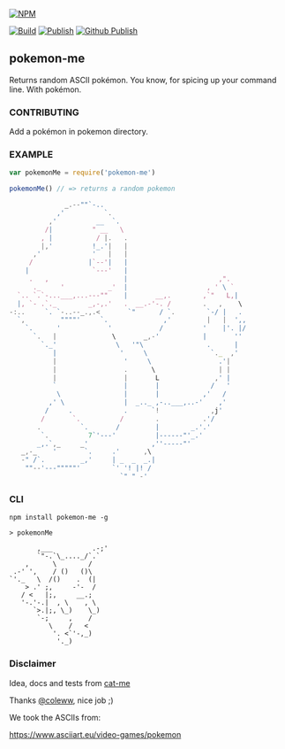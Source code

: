 [![NPM](https://nodei.co/npm/pokemon-me.png)](https://nodei.co/npm/pokemon-me.png)

[![Build](https://github.com/deepakchethan/pokemon-me/actions/workflows/node.js.yml/badge.svg)](https://github.com/deepakchethan/pokemon-me/actions/workflows/node.js.yml) [![Publish](https://github.com/deepakchethan/pokemon-me/actions/workflows/npm-publish.yml/badge.svg)](https://github.com/deepakchethan/pokemon-me/actions/workflows/npm-publish.yml) [![Github Publish](https://github.com/deepakchethan/pokemon-me/actions/workflows/npm-publish-github-packages.yml/badge.svg)](https://github.com/deepakchethan/pokemon-me/actions/workflows/npm-publish-github-packages.yml)


pokemon-me
----------------

Returns random ASCII pokémon. You know, for spicing up your command line. With pokémon.

### CONTRIBUTING

Add a pokémon in pokemon directory.

### EXAMPLE

```javascript
var pokemonMe = require('pokemon-me')

pokemonMe() // => returns a random pokemon

              _.--""`-..
            ,'          `.
          ,'          __  `.
         /|          " __   \
        , |           / |.   .
        |,'          !_.'|   |
      ,'             '   |   |
     /              |`--'|   |
    |                `---'   |
     .   ,                   |                       ,".
      ._     '           _'  |                    , ' \ `
  `.. `.`-...___,...---""    |       __,.        ,`"   L,|
  |, `- .`._        _,-,.'   .  __.-'-. /        .   ,    \
-:..     `. `-..--_.,.<       `"      / `.        `-/ |   .
  `,         """"'     `.              ,'         |   |  ',,
    `.      '            '            /          '    |'. |/
      `.   |              \       _,-'           |       ''
        `._'               \   '"\                .      |
           |                '     \                `._  ,'
           |                 '     \                 .'|
           |                 .      \                | |
           |                 |       L              ,' |
           `                 |       |             /   '
            \                |       |           ,'   /
          ,' \               |  _.._ ,-..___,..-'    ,'
         /     .             .      `!             ,j'
        /       `.          /        .           .'/
       .          `.       /         |        _.'.'
        `.          7`'---'          |------"'_.'
       _,.`,_     _'                ,''-----"'
   _,-_    '       `.     .'      ,\
   -" /`.         _,'     | _  _  _.|
    ""--'---"""""'        `' '! |! /
                            `" " -'

```

### CLI

`npm install pokemon-me -g`

```
> pokemonMe

       ,___          .-;'
       `"-.`\_...._/`.`
    ,      \        /
 .-' ',    / ()   ()\
`'._   \  /()    .  (|
    > .' ;,     -'-  /
   / <   |;,     __.;
   '-.'-.|  , \    , \
      `>.|;, \_)    \_)
       `-;     ,    /
          \    /   <
           '. <`'-,_)
            '._)
```

### Disclaimer

Idea, docs and tests from [cat-me](https://www.npmjs.com/package/cat-me)

Thanks [@coleww](https://www.npmjs.com/~coleww), nice job ;)

We took the ASCIIs from:

https://www.asciiart.eu/video-games/pokemon
